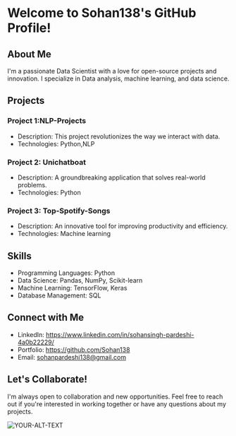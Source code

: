 # Welcome to Sohan138's GitHub Profile!

## About Me
I'm a passionate Data Scientist with a love for open-source projects and innovation. I specialize in Data analysis, machine learning, and data science.

## Projects
### Project 1:NLP-Projects
- Description: This project revolutionizes the way we interact with data.
- Technologies: Python,NLP

### Project 2: Unichatboat
- Description: A groundbreaking application that solves real-world problems.
- Technologies: Python

### Project 3: Top-Spotify-Songs
- Description: An innovative tool for improving productivity and efficiency.
- Technologies: Machine learning

## Skills
- Programming Languages: Python
- Data Science: Pandas, NumPy, Scikit-learn
- Machine Learning: TensorFlow, Keras
- Database Management: SQL

## Connect with Me
- LinkedIn: https://www.linkedin.com/in/sohansingh-pardeshi-4a0b22229/
- Portfolio: https://github.com/Sohan138
- Email: sohanpardeshi138@gmail.com

## Let's Collaborate!
I'm always open to collaboration and new opportunities. Feel free to reach out if you're interested in working together or have any questions about my projects.

<picture>
 <source media="(prefers-color-scheme: dark)" srcset="YOUR-DARKMODE-IMAGE">
 <source media="(prefers-color-scheme: light)" srcset="YOUR-LIGHTMODE-IMAGE">
 <img alt="YOUR-ALT-TEXT" src="YOUR-DEFAULT-IMAGE">
</picture>
